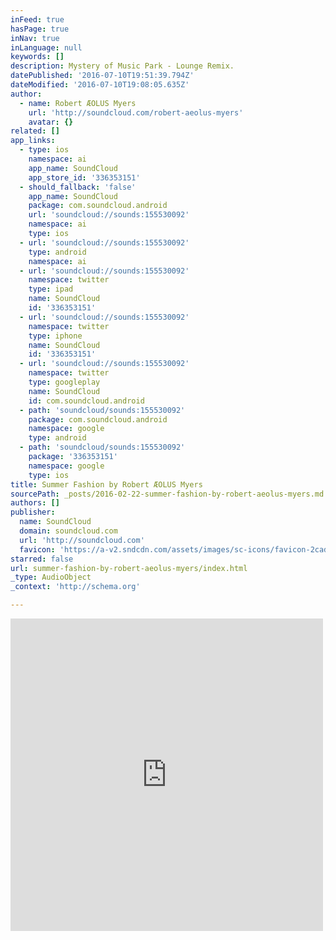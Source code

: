 ```yaml
---
inFeed: true
hasPage: true
inNav: true
inLanguage: null
keywords: []
description: Mystery of Music Park - Lounge Remix.
datePublished: '2016-07-10T19:51:39.794Z'
dateModified: '2016-07-10T19:08:05.635Z'
author:
  - name: Robert ÆOLUS Myers
    url: 'http://soundcloud.com/robert-aeolus-myers'
    avatar: {}
related: []
app_links:
  - type: ios
    namespace: ai
    app_name: SoundCloud
    app_store_id: '336353151'
  - should_fallback: 'false'
    app_name: SoundCloud
    package: com.soundcloud.android
    url: 'soundcloud://sounds:155530092'
    namespace: ai
    type: ios
  - url: 'soundcloud://sounds:155530092'
    type: android
    namespace: ai
  - url: 'soundcloud://sounds:155530092'
    namespace: twitter
    type: ipad
    name: SoundCloud
    id: '336353151'
  - url: 'soundcloud://sounds:155530092'
    namespace: twitter
    type: iphone
    name: SoundCloud
    id: '336353151'
  - url: 'soundcloud://sounds:155530092'
    namespace: twitter
    type: googleplay
    name: SoundCloud
    id: com.soundcloud.android
  - path: 'soundcloud/sounds:155530092'
    package: com.soundcloud.android
    namespace: google
    type: android
  - path: 'soundcloud/sounds:155530092'
    package: '336353151'
    namespace: google
    type: ios
title: Summer Fashion by Robert ÆOLUS Myers
sourcePath: _posts/2016-02-22-summer-fashion-by-robert-aeolus-myers.md
authors: []
publisher:
  name: SoundCloud
  domain: soundcloud.com
  url: 'http://soundcloud.com'
  favicon: 'https://a-v2.sndcdn.com/assets/images/sc-icons/favicon-2cadd14b.ico'
starred: false
url: summer-fashion-by-robert-aeolus-myers/index.html
_type: AudioObject
_context: 'http://schema.org'

---
```

<iframe src="https://cdn.embedly.com/widgets/media.html?src=https%3A%2F%2Fw.soundcloud.com%2Fplayer%2F%3Fvisual%3Dtrue%26url%3Dhttp%253A%252F%252Fapi.soundcloud.com%252Ftracks%252F155530092%26show_artwork%3Dtrue&amp;url=https%3A%2F%2Fsoundcloud.com%2Frobert-aeolus-myers%2Fsummer-fashion&amp;image=http%3A%2F%2Fi1.sndcdn.com%2Fartworks-000083103707-omtc0j-t500x500.jpg&amp;key=b7d04c9b404c499eba89ee7072e1c4f7&amp;type=text%2Fhtml&amp;schema=soundcloud" width="500" height="500" scrolling="no" frameborder="0" allowfullscreen="allowfullscreen" style=""></iframe>